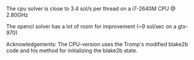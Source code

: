 The cpu solver is close to 3.4 sol/s per thread on a i7-2640M CPU @ 2.80GHz

The opencl solver has a lot of room for improvement (~9 sol/sec on a gtx-970)

Acknowledgements:
    The CPU-version uses the Tromp's modified blake2b code and his method for initializing the blake2b state.